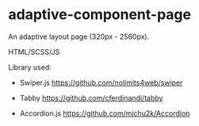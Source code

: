 # adaptive-component-page
An adaptive layout page (320px - 2560px).

HTML/SCSS/JS

Library used:

* Swiper.js
https://github.com/nolimits4web/swiper

* Tabby
https://github.com/cferdinandi/tabby

* Accordion.js
https://github.com/michu2k/Accordion
